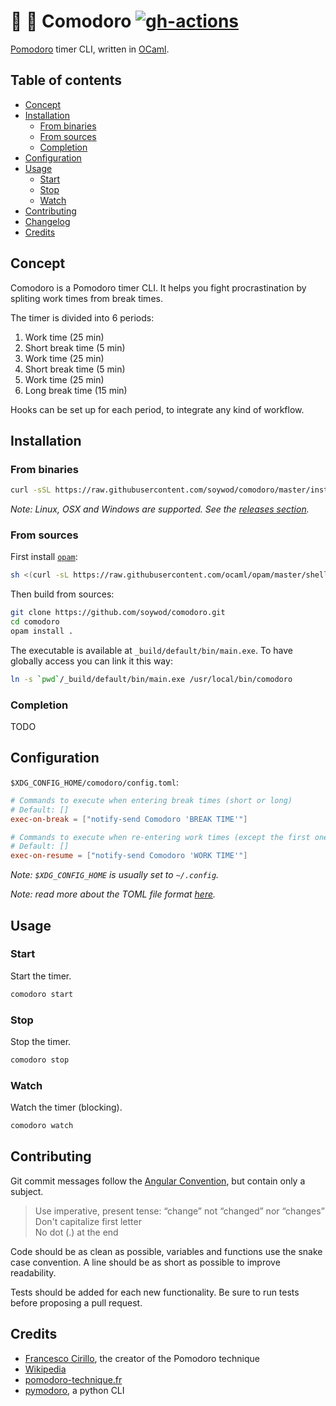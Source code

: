 # 🍅 🐪 Comodoro [![gh-actions](https://github.com/soywod/comodoro/workflows/CI/badge.svg)](https://github.com/soywod/comodoro/actions?query=workflow%3ACI)

[Pomodoro](https://en.wikipedia.org/wiki/Pomodoro_Technique) timer CLI, written
in [OCaml](https://ocaml.org/index.fr.html).

## Table of contents

* [Concept](#concept)
* [Installation](#installation)
  * [From binaries](#from-binaries)
  * [From sources](#from-sources)
  * [Completion](#completion)
* [Configuration](#configuration)
* [Usage](#usage)
  * [Start](#start)
  * [Stop](#stop)
  * [Watch](#watch)
* [Contributing](#contributing)
* [Changelog](https://github.com/soywod/comodoro/blob/master/CHANGELOG.md#changelog)
* [Credits](#credits)

## Concept

Comodoro is a Pomodoro timer CLI. It helps you fight procrastination by
spliting work times from break times.

The timer is divided into 6 periods:

1. Work time (25 min)
2. Short break time (5 min)
3. Work time (25 min)
4. Short break time (5 min)
5. Work time (25 min)
6. Long break time (15 min)

Hooks can be set up for each period, to integrate any kind of workflow.

## Installation

### From binaries

```bash
curl -sSL https://raw.githubusercontent.com/soywod/comodoro/master/install.sh | bash
```

*Note: Linux, OSX and Windows are supported. See the [releases
section](https://github.com/soywod/comodoro/releases).*

### From sources

First install [`opam`](https://opam.ocaml.org/):

```bash
sh <(curl -sL https://raw.githubusercontent.com/ocaml/opam/master/shell/install.sh)
```

Then build from sources:

```bash
git clone https://github.com/soywod/comodoro.git
cd comodoro
opam install .
```

The executable is available at `_build/default/bin/main.exe`. To have globally
access you can link it this way:

```bash
ln -s `pwd`/_build/default/bin/main.exe /usr/local/bin/comodoro
```

### Completion

TODO

## Configuration

`$XDG_CONFIG_HOME/comodoro/config.toml`:

```toml
# Commands to execute when entering break times (short or long)
# Default: []
exec-on-break = ["notify-send Comodoro 'BREAK TIME'"]

# Commands to execute when re-entering work times (except the first one)
# Default: []
exec-on-resume = ["notify-send Comodoro 'WORK TIME'"]
```

*Note: `$XDG_CONFIG_HOME` is usually set to `~/.config`.*

*Note: read more about the TOML file format
[here](https://github.com/toml-lang/toml).*

## Usage

### Start

Start the timer.

```bash
comodoro start
```

### Stop

Stop the timer.

```bash
comodoro stop
```

### Watch

Watch the timer (blocking).

```bash
comodoro watch
```

## Contributing

Git commit messages follow the [Angular
Convention](https://gist.github.com/stephenparish/9941e89d80e2bc58a153), but
contain only a subject.

  > Use imperative, present tense: “change” not “changed” nor
  > “changes”<br>Don't capitalize first letter<br>No dot (.) at the end

Code should be as clean as possible, variables and functions use the snake case
convention. A line should be as short as possible to improve readability.

Tests should be added for each new functionality. Be sure to run tests before
proposing a pull request.

## Credits

- [Francesco Cirillo](https://francescocirillo.com/), the creator of the Pomodoro technique
- [Wikipedia](https://en.wikipedia.org/wiki/Pomodoro_Technique)
- [pomodoro-technique.fr](http://www.pomodoro-technique.fr/)
- [pymodoro](https://github.com/rogeralmeida/pymodoro), a python CLI
